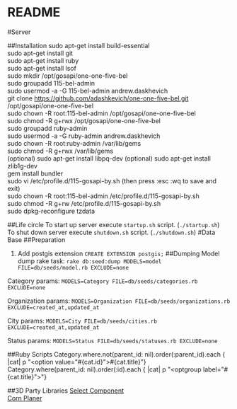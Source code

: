 # README

#Server  

##Installation
sudo apt-get install build-essential  
sudo apt-get install git  
sudo apt-get install ruby  
sudo apt-get install lsof  
sudo mkdir /opt/gosapi/one-one-five-bel  
sudo groupadd 115-bel-admin  
sudo usermod -a -G 115-bel-admin andrew.daskhevich  
git clone https://github.com/adashkevich/one-one-five-bel.git /opt/gosapi/one-one-five-bel  
sudo chown -R root:115-bel-admin /opt/gosapi/one-one-five-bel  
sudo chmod -R g+rwx /opt/gosapi/one-one-five-bel  
sudo groupadd ruby-admin  
sudo usermod -a -G ruby-admin andrew.daskhevich  
sudo chown -R root:ruby-admin /var/lib/gems  
sudo chmod -R g+rwx /var/lib/gems  
(optional) sudo apt-get install libpq-dev
(optional) sudo apt-get install zlib1g-dev  
gem install bundler  
sudo vi /etc/profile.d/115-gosapi-by.sh (then press :esc :wq to save and exit)  
sudo chown -R root:115-bel-admin /etc/profile.d/115-gosapi-by.sh  
sudo chmod -R g+rw /etc/profile.d/115-gosapi-by.sh  
sudo dpkg-reconfigure tzdata

##Life circle
To start up server execute `startup.sh` script. (`./startup.sh`)  
To shut down server execute `shutdown.sh` script. (`./shutdown.sh`) 
#Data Base
##Preparation
1. Add postgis extension
`CREATE EXTENSION postgis;`
##Dumping
Model dump rake task:
`rake db:seed:dump MODELS=model FILE=db/seeds/model.rb EXCLUDE=none`

Category params:
`MODELS=Category FILE=db/seeds/categories.rb EXCLUDE=none`

Organization params:
`MODELS=Organization FILE=db/seeds/organizations.rb EXCLUDE=created_at,updated_at`

City params:
`MODELS=City FILE=db/seeds/cities.rb EXCLUDE=created_at,updated_at`

Status params:
`MODELS=Status FILE=db/seeds/statuses.rb EXCLUDE=none`

##Ruby Scripts
Category.where.not(parent_id: nil).order(:parent_id).each { |cat|  p "<option value=\"#{cat.id}\">#{cat.title}</option>"}  
Category.where(parent_id: nil).order(:id).each { |cat|  p "<optgroup label=\"#{cat.title}\">"}  

##3D Party Libraries
[Select Component](https://developer.snapappointments.com/bootstrap-select)  
[Corn Planer](https://github.com/javan/whenever)  